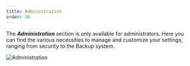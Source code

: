 ```yaml
---
title: Administration
order: 30
---
```

The ***Administration*** section is only available for administrators. Here you can find the various necessities to manage and customize your settings, ranging from security to the Backup system. 

![Administration](https://webdevolutions.azureedge.net/docs/en/server/ServerOp8029.png)
